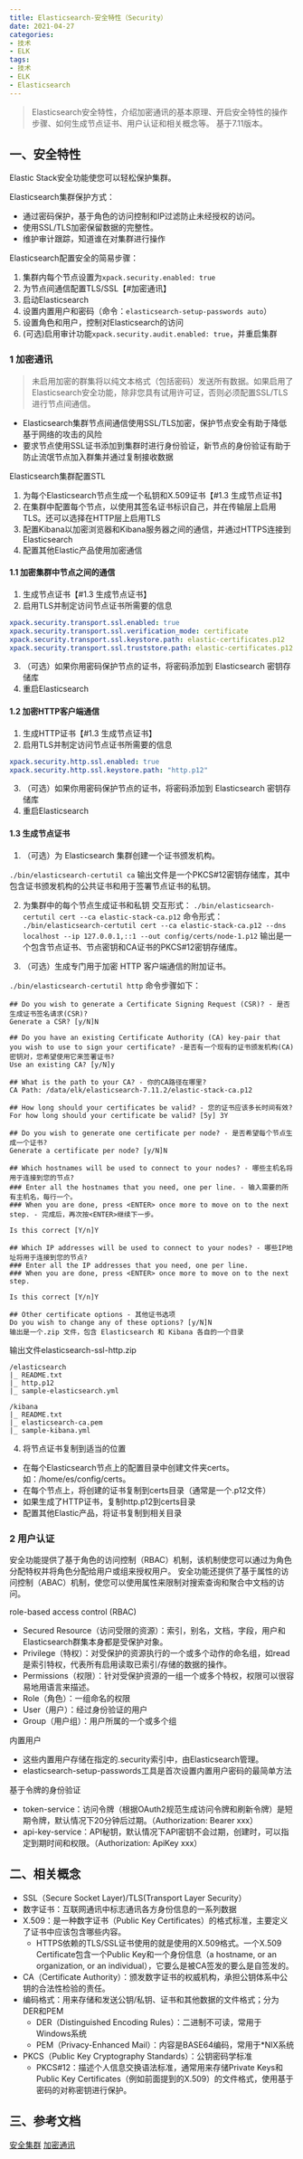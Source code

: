 ```yaml
---
title: Elasticsearch-安全特性（Security）
date: 2021-04-27
categories:
- 技术
- ELK
tags:
- 技术
- ELK
- Elasticsearch
---
```


> Elasticsearch安全特性，介绍加密通讯的基本原理、开启安全特性的操作步骤、如何生成节点证书、用户认证和相关概念等。
 基于7.11版本。
<!-- more -->

## 一、安全特性
Elastic Stack安全功能使您可以轻松保护集群。

Elasticsearch集群保护方式：
* 通过密码保护，基于角色的访问控制和IP过滤防止未经授权的访问。
* 使用SSL/TLS加密保留数据的完整性。
* 维护审计跟踪，知道谁在对集群进行操作

Elasticsearch配置安全的简易步骤：
1. 集群内每个节点设置为`xpack.security.enabled: true`
2. 为节点间通信配置TLS/SSL【#加密通讯】
3. 启动Elasticsearch
4. 设置内置用户和密码（命令：`elasticsearch-setup-passwords auto`）
5. 设置角色和用户，控制对Elasticsearch的访问
6. (可选)启用审计功能`xpack.security.audit.enabled: true`，并重启集群

### 1 加密通讯
> 未启用加密的群集将以纯文本格式（包括密码）发送所有数据。如果启用了Elasticsearch安全功能，除非您具有试用许可证，否则必须配置SSL/TLS进行节点间通信。

* Elasticsearch集群节点间通信使用SSL/TLS加密，保护节点安全有助于降低基于网络的攻击的风险
* 要求节点使用SSL证书添加到集群时进行身份验证，新节点的身份验证有助于防止流氓节点加入群集并通过复制接收数据

Elasticsearch集群配置STL
1. 为每个Elasticsearch节点生成一个私钥和X.509证书【#1.3 生成节点证书】
2. 在集群中配置每个节点，以使用其签名证书标识自己，并在传输层上启用TLS。还可以选择在HTTP层上启用TLS
3. 配置Kibana以加密浏览器和Kibana服务器之间的通信，并通过HTTPS连接到Elasticsearch
4. 配置其他Elastic产品使用加密通信

#### 1.1 加密集群中节点之间的通信
1. 生成节点证书【#1.3 生成节点证书】
2. 启用TLS并制定访问节点证书所需要的信息
```yaml
xpack.security.transport.ssl.enabled: true
xpack.security.transport.ssl.verification_mode: certificate
xpack.security.transport.ssl.keystore.path: elastic-certificates.p12
xpack.security.transport.ssl.truststore.path: elastic-certificates.p12
```
3. （可选）如果你用密码保护节点的证书，将密码添加到 Elasticsearch 密钥存储库
4. 重启Elasticsearch

#### 1.2 加密HTTP客户端通信
1. 生成HTTP证书【#1.3 生成节点证书】
2. 启用TLS并制定访问节点证书所需要的信息
```yaml
xpack.security.http.ssl.enabled: true
xpack.security.http.ssl.keystore.path: "http.p12"
```
3. （可选）如果你用密码保护节点的证书，将密码添加到 Elasticsearch 密钥存储库
4. 重启Elasticsearch

#### 1.3 生成节点证书

1. （可选）为 Elasticsearch 集群创建一个证书颁发机构。

`./bin/elasticsearch-certutil ca`
输出文件是一个PKCS#12密钥存储库，其中包含证书颁发机构的公共证书和用于签署节点证书的私钥。

2. 为集群中的每个节点生成证书和私钥
交互形式：
`./bin/elasticsearch-certutil cert --ca elastic-stack-ca.p12`
命令形式：
`./bin/elasticsearch-certutil cert --ca elastic-stack-ca.p12 --dns localhost --ip 127.0.0.1,::1 --out config/certs/node-1.p12`
输出是一个包含节点证书、节点密钥和CA证书的PKCS#12密钥存储库。

3. （可选）生成专门用于加密 HTTP 客户端通信的附加证书。

`./bin/elasticsearch-certutil http`
命令步骤如下：
```shell
## Do you wish to generate a Certificate Signing Request (CSR)? - 是否生成证书签名请求(CSR)?
Generate a CSR? [y/N]N

## Do you have an existing Certificate Authority (CA) key-pair that you wish to use to sign your certificate? -是否有一个现有的证书颁发机构(CA)密钥对，您希望使用它来签署证书?
Use an existing CA? [y/N]y

## What is the path to your CA? - 你的CA路径在哪里?
CA Path: /data/elk/elasticsearch-7.11.2/elastic-stack-ca.p12

## How long should your certificates be valid? - 您的证书应该多长时间有效?
For how long should your certificate be valid? [5y] 3Y

## Do you wish to generate one certificate per node? - 是否希望每个节点生成一个证书?
Generate a certificate per node? [y/N]N

## Which hostnames will be used to connect to your nodes? - 哪些主机名将用于连接到您的节点?
### Enter all the hostnames that you need, one per line. - 输入需要的所有主机名，每行一个。
### When you are done, press <ENTER> once more to move on to the next step. - 完成后，再次按<ENTER>继续下一步。

Is this correct [Y/n]Y

## Which IP addresses will be used to connect to your nodes? - 哪些IP地址将用于连接到您的节点?
### Enter all the IP addresses that you need, one per line.
### When you are done, press <ENTER> once more to move on to the next step.

Is this correct [Y/n]Y

## Other certificate options - 其他证书选项
Do you wish to change any of these options? [y/N]N
输出是一个.zip 文件，包含 Elasticsearch 和 Kibana 各自的一个目录
```
输出文件elasticsearch-ssl-http.zip
```
/elasticsearch
|_ README.txt
|_ http.p12
|_ sample-elasticsearch.yml

/kibana
|_ README.txt
|_ elasticsearch-ca.pem
|_ sample-kibana.yml
```

4. 将节点证书复制到适当的位置
* 在每个Elasticsearch节点上的配置目录中创建文件夹certs。如：/home/es/config/certs。
* 在每个节点上，将创建的证书复制到certs目录（通常是一个.p12文件）
* 如果生成了HTTP证书，复制http.p12到certs目录
* 配置其他Elastic产品，将证书复制到相关目录

### 2 用户认证
安全功能提供了基于角色的访问控制（RBAC）机制，该机制使您可以通过为角色分配特权并将角色分配给用户或组来授权用户。
安全功能还提供了基于属性的访问控制（ABAC）机制，使您可以使用属性来限制对搜索查询和聚合中文档的访问。

role-based access control (RBAC) 
* Secured Resource（访问受限的资源）：索引，别名，文档，字段，用户和Elasticsearch群集本身都是受保护对象。
* Privilege（特权）：对受保护的资源执行的一个或多个动作的命名组，如read是索引特权，代表所有启用读取已索引/存储的数据的操作。
* Permissions（权限）：针对受保护资源的一组一个或多个特权，权限可以很容易地用语言来描述。
* Role（角色）：一组命名的权限
* User（用户）：经过身份验证的用户
* Group（用户组）：用户所属的一个或多个组

内置用户
* 这些内置用户存储在指定的.security索引中，由Elasticsearch管理。
* elasticsearch-setup-passwords工具是首次设置内置用户密码的最简单方法

基于令牌的身份验证
* token-service：访问令牌（根据OAuth2规范生成访问令牌和刷新令牌）是短期令牌，默认情况下20分钟后过期。（Authorization: Bearer xxx）
* api-key-service：API秘钥，默认情况下API密钥不会过期，创建时，可以指定到期时间和权限。（Authorization: ApiKey xxx）

## 二、相关概念
* SSL（Secure Socket Layer)/TLS(Transport Layer Security）
* 数字证书：互联网通讯中标志通讯各方身份信息的一系列数据
* X.509：是一种数字证书（Public Key Certificates）的格式标准，主要定义了证书中应该包含哪些内容。
  * HTTPS依赖的TLS/SSL证书使用的就是使用的X.509格式。一个X.509 Certificate包含一个Public Key和一个身份信息（a hostname, or an organization, or an individual），它要么是被CA签发的要么是自签发的。
* CA（Certificate Authority）：颁发数字证书的权威机构，承担公钥体系中公钥的合法性检验的责任。
* 编码格式：用来存储和发送公钥/私钥、证书和其他数据的文件格式；分为DER和PEM
  * DER（Distinguished Encoding Rules）：二进制不可读，常用于Windows系统
  * PEM（Privacy-Enhanced Mail）：内容是BASE64编码，常用于*NIX系统
* PKCS（Public Key Cryptography Standards）：公钥密码学标准
  * PKCS#12：描述个人信息交换语法标准，通常用来存储Private Keys和Public Key Certificates（例如前面提到的X.509）的文件格式，使用基于密码的对称密钥进行保护。

## 三、参考文档
[安全集群](https://www.elastic.co/guide/en/elasticsearch/reference/7.11/secure-cluster.html)
[加密通讯](https://www.elastic.co/guide/en/elasticsearch/reference/7.11/configuring-tls.html#configuring-tls)


